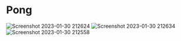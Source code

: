 # Pong

![Screenshot 2023-01-30 212624](https://user-images.githubusercontent.com/63372032/215577806-f51cd79d-cc8d-4e22-bee7-890528a91108.png)
![Screenshot 2023-01-30 212634](https://user-images.githubusercontent.com/63372032/215577835-672f2259-abb2-4f01-a750-bfd857f68b4d.png)
![Screenshot 2023-01-30 212558](https://user-images.githubusercontent.com/63372032/215577842-50d1bd8c-37c7-48b1-9287-31b133402d1c.png)
